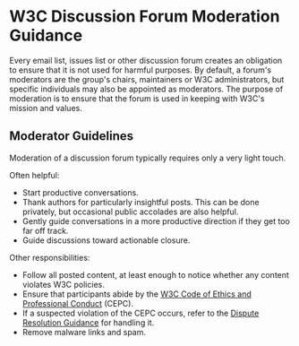 # W3C Discussion Forum Moderation Guidance

Every email list, issues list or other discussion forum creates an obligation to ensure that it is not used for harmful purposes.
By default, a forum's moderators are the group's chairs, maintainers or W3C administrators, 
but specific individuals may also be appointed as moderators.  The purpose of moderation is to ensure that the forum is used in keeping with W3C's mission and values.

## Moderator Guidelines

Moderation of a discussion forum typically requires only a very light touch.

Often helpful:
- Start productive conversations.
- Thank authors for particularly insightful posts.  This can be done privately, but occasional public accolades are also helpful.
- Gently guide conversations in a more productive direction if they get too far off track.
- Guide discussions toward actionable closure.

Other responsibilities:
- Follow all posted content, at least enough to notice whether any content violates W3C policies.
- Ensure that participants abide by the [W3C Code of Ethics and Professional Conduct](https://www.w3.org/Consortium/cepc/) (CEPC).  
- If a suspected violation of the CEPC occurs, refer to the [Dispute Resolution Guidance](https://github.com/w3c/PWETF/blob/main/DisputeResolution.md) for handling it.
- Remove malware links and spam.

